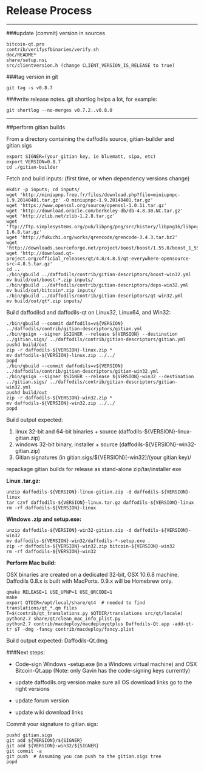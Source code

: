 Release Process
====================

* * *

###update (commit) version in sources


	bitcoin-qt.pro
	contrib/verifysfbinaries/verify.sh
	doc/README*
	share/setup.nsi
	src/clientversion.h (change CLIENT_VERSION_IS_RELEASE to true)

###tag version in git

	git tag -s v0.8.7

###write release notes. git shortlog helps a lot, for example:

	git shortlog --no-merges v0.7.2..v0.8.0

* * *

##perform gitian builds

 From a directory containing the daffodils source, gitian-builder and gitian.sigs
  
	export SIGNER=(your gitian key, ie bluematt, sipa, etc)
	export VERSION=0.8.7
	cd ./gitian-builder

 Fetch and build inputs: (first time, or when dependency versions change)

	mkdir -p inputs; cd inputs/
	wget 'http://miniupnp.free.fr/files/download.php?file=miniupnpc-1.9.20140401.tar.gz' -O miniupnpc-1.9.20140401.tar.gz'
	wget 'https://www.openssl.org/source/openssl-1.0.1i.tar.gz'
	wget 'http://download.oracle.com/berkeley-db/db-4.8.30.NC.tar.gz'
	wget 'http://zlib.net/zlib-1.2.8.tar.gz'
	wget 'ftp://ftp.simplesystems.org/pub/libpng/png/src/history/libpng16/libpng-1.6.8.tar.gz'
	wget 'http://fukuchi.org/works/qrencode/qrencode-3.4.3.tar.bz2'
	wget 'http://downloads.sourceforge.net/project/boost/boost/1.55.0/boost_1_55_0.tar.bz2'
	wget 'http://download.qt-project.org/official_releases/qt/4.8/4.8.5/qt-everywhere-opensource-src-4.8.5.tar.gz'
	cd ..
	./bin/gbuild ../daffodils/contrib/gitian-descriptors/boost-win32.yml
	mv build/out/boost-*.zip inputs/
	./bin/gbuild ../daffodils/contrib/gitian-descriptors/deps-win32.yml
	mv build/out/bitcoin*.zip inputs/
	./bin/gbuild ../daffodils/contrib/gitian-descriptors/qt-win32.yml
	mv build/out/qt*.zip inputs/

 Build daffodilsd and daffodils-qt on Linux32, Linux64, and Win32:
  
	./bin/gbuild --commit daffodils=v${VERSION} ../daffodils/contrib/gitian-descriptors/gitian.yml
	./bin/gsign --signer $SIGNER --release ${VERSION} --destination ../gitian.sigs/ ../daffodils/contrib/gitian-descriptors/gitian.yml
	pushd build/out
	zip -r daffodils-${VERSION}-linux.zip *
	mv daffodils-${VERSION}-linux.zip ../../
	popd
	./bin/gbuild --commit daffodils=v${VERSION} ../daffodils/contrib/gitian-descriptors/gitian-win32.yml
	./bin/gsign --signer $SIGNER --release ${VERSION}-win32 --destination ../gitian.sigs/ ../daffodils/contrib/gitian-descriptors/gitian-win32.yml
	pushd build/out
	zip -r daffodils-${VERSION}-win32.zip *
	mv daffodils-${VERSION}-win32.zip ../../
	popd

  Build output expected:

  1. linux 32-bit and 64-bit binaries + source (daffodils-${VERSION}-linux-gitian.zip)
  2. windows 32-bit binary, installer + source (daffodils-${VERSION}-win32-gitian.zip)
  3. Gitian signatures (in gitian.sigs/${VERSION}[-win32]/(your gitian key)/

repackage gitian builds for release as stand-alone zip/tar/installer exe

**Linux .tar.gz:**

	unzip daffodils-${VERSION}-linux-gitian.zip -d daffodils-${VERSION}-linux
	tar czvf daffodils-${VERSION}-linux.tar.gz daffodils-${VERSION}-linux
	rm -rf daffodils-${VERSION}-linux

**Windows .zip and setup.exe:**

	unzip daffodils-${VERSION}-win32-gitian.zip -d daffodils-${VERSION}-win32
	mv daffodils-${VERSION}-win32/daffodils-*-setup.exe .
	zip -r daffodils-${VERSION}-win32.zip bitcoin-${VERSION}-win32
	rm -rf daffodils-${VERSION}-win32

**Perform Mac build:**

  OSX binaries are created on a dedicated 32-bit, OSX 10.6.8 machine.
  Daffodils 0.8.x is built with MacPorts.  0.9.x will be Homebrew only.

	qmake RELEASE=1 USE_UPNP=1 USE_QRCODE=1
	make
	export QTDIR=/opt/local/share/qt4  # needed to find translations/qt_*.qm files
	T=$(contrib/qt_translations.py $QTDIR/translations src/qt/locale)
	python2.7 share/qt/clean_mac_info_plist.py
	python2.7 contrib/macdeploy/macdeployqtplus Daffodils-Qt.app -add-qt-tr $T -dmg -fancy contrib/macdeploy/fancy.plist

 Build output expected: Daffodils-Qt.dmg

###Next steps:

* Code-sign Windows -setup.exe (in a Windows virtual machine) and
  OSX Bitcoin-Qt.app (Note: only Gavin has the code-signing keys currently)

* update daffodils.org version
  make sure all OS download links go to the right versions

* update forum version

* update wiki download links

Commit your signature to gitian.sigs:

	pushd gitian.sigs
	git add ${VERSION}/${SIGNER}
	git add ${VERSION}-win32/${SIGNER}
	git commit -a
	git push  # Assuming you can push to the gitian.sigs tree
	popd

